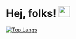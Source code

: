 <h1>
  Hej, folks! 
  <img src="https://media.giphy.com/media/hvRJCLFzcasrR4ia7z/giphy.gif" width="30px"/>
</h1>

[![Top Langs](https://github-readme-stats.vercel.app/api/top-langs/?username=pan-efs&layout=compact&theme=dracula)](https://github.com/anuraghazra/github-readme-stats)

<img src="https://komarev.com/ghpvc/?username=pan-efs&style=flat-square&color=blue" alt=""/>
